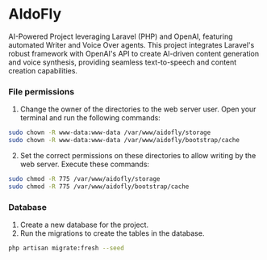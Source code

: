 # AIdoFly

AI-Powered Project leveraging Laravel (PHP) and OpenAI, featuring automated Writer and Voice Over agents.
This project integrates Laravel's robust framework with OpenAI's API to create AI-driven content generation and voice synthesis, providing seamless text-to-speech and content creation capabilities.

### File permissions

1. Change the owner of the directories to the web server user. Open your terminal and run the following commands:

```bash
sudo chown -R www-data:www-data /var/www/aidofly/storage
sudo chown -R www-data:www-data /var/www/aidofly/bootstrap/cache
```

2. Set the correct permissions on these directories to allow writing by the web server. Execute these commands:

```bash
sudo chmod -R 775 /var/www/aidofly/storage
sudo chmod -R 775 /var/www/aidofly/bootstrap/cache
```

### Database

1. Create a new database for the project.
2. Run the migrations to create the tables in the database.

```bash
php artisan migrate:fresh --seed
```
